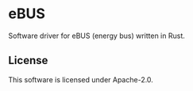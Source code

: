 # eBUS

Software driver for eBUS (energy bus) written in Rust.

## License

This software is licensed under Apache-2.0.
